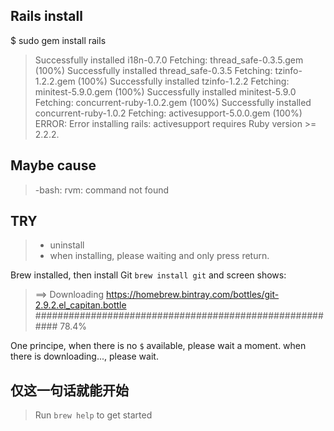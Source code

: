 

## Rails install

$ sudo gem install rails

> Successfully installed i18n-0.7.0
Fetching: thread_safe-0.3.5.gem (100%)
Successfully installed thread_safe-0.3.5
Fetching: tzinfo-1.2.2.gem (100%)
Successfully installed tzinfo-1.2.2
Fetching: minitest-5.9.0.gem (100%)
Successfully installed minitest-5.9.0
Fetching: concurrent-ruby-1.0.2.gem (100%)
Successfully installed concurrent-ruby-1.0.2
Fetching: activesupport-5.0.0.gem (100%)
ERROR:  Error installing rails:
	activesupport requires Ruby version >= 2.2.2.

## Maybe cause
> -bash: rvm: command not found

## TRY
> * uninstall
> * when installing, please waiting and only press return.

Brew installed, then install Git
`brew install git`
and screen shows:
> ==> Downloading https://homebrew.bintray.com/bottles/git-2.9.2.el_capitan.bottle
> ########################################################                  78.4%

One principe, when there is no `$` available, please wait a moment.
when there is downloading..., please wait.

## 仅这一句话就能开始
> Run `brew help` to get started

